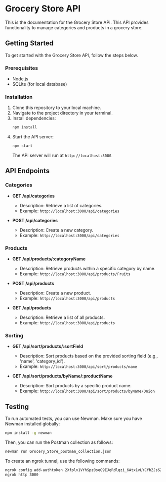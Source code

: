 # Grocery Store API

This is the documentation for the Grocery Store API. This API provides functionality to manage categories and products in a grocery store.

## Getting Started

To get started with the Grocery Store API, follow the steps below.

### Prerequisites

- Node.js
- SQLite (for local database)

### Installation

1. Clone this repository to your local machine.
2. Navigate to the project directory in your terminal.
3. Install dependencies:
   ```bash
   npm install
   ```
4. Start the API server:
   ```bash
   npm start
   ```
   The API server will run at `http://localhost:3000`.

## API Endpoints

### Categories

- **GET /api/categories**

  - Description: Retrieve a list of categories.
  - Example: `http://localhost:3000/api/categories`

- **POST /api/categories**
  - Description: Create a new category.
  - Example: `http://localhost:3000/api/categories`

### Products

- **GET /api/products/:categoryName**

  - Description: Retrieve products within a specific category by name.
  - Example: `http://localhost:3000/api/products/Fruits`

- **POST /api/products**

  - Description: Create a new product.
  - Example: `http://localhost:3000/api/products`

- **GET /api/products**
  - Description: Retrieve a list of all products.
  - Example: `http://localhost:3000/api/products`

### Sorting

- **GET /api/sort/products/:sortField**

  - Description: Sort products based on the provided sorting field (e.g., 'name', 'category_id').
  - Example: `http://localhost:3000/api/sort/products/name`

- **GET /api/sort/products/byName/:productName**
  - Description: Sort products by a specific product name.
  - Example: `http://localhost:3000/api/sort/products/byName/Onion`

## Testing

To run automated tests, you can use Newman. Make sure you have Newman installed globally:

```bash
npm install -g newman
```

Then, you can run the Postman collection as follows:

```bash
newman run Grocery_Store_postman_collection.json
```


To create an ngrok tunnel, use the following commands:

```bash
ngrok config add-authtoken 2Xfplv1VYhSpz0seC9EJqRdlqzi_6Atx1vLYCfbZJsS23Nrdj
ngrok http 3000
```
```

